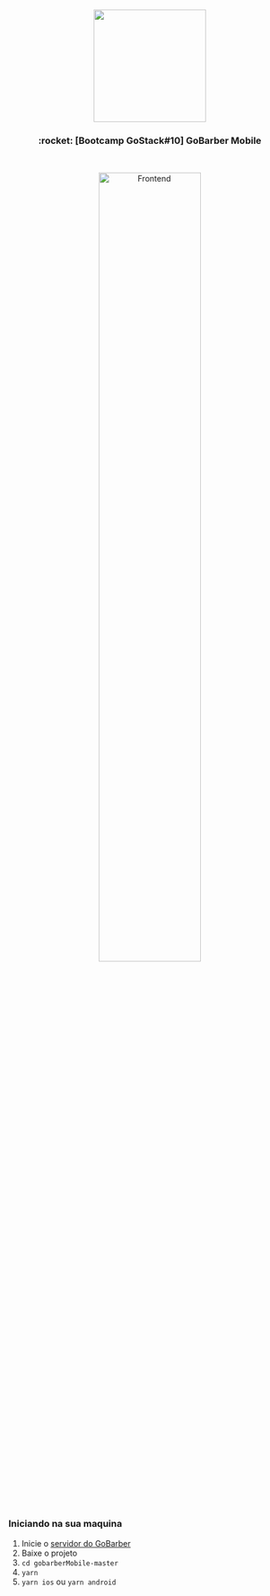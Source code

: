 <h1 align="center">
  <img src="https://camo.githubusercontent.com/8c13dc2618dbd7f76d1d574350b98fdee1335ce5/68747470733a2f2f726f636b6574736561742d63646e2e73332d73612d656173742d312e616d617a6f6e6177732e636f6d2f626f6f7463616d702d6865616465722e706e67" width="200px" />
</h1>

<h3 align="center">
  :rocket: [Bootcamp GoStack#10] GoBarber Mobile
</h3>

<br>

<p align="center">
  <img alt="Frontend" src="https://lh3.google.com/u/0/d/1BfG5gN5Cro89Z_9f0aH90w_ZeVmLdPnI=w1440-h796-iv1" width="60%">
</p>

<br>

### Iniciando na sua maquina
1. Inicie o [servidor do GoBarber](https://github.com/peguimasid/GoBarber-backend-pt2)
2. Baixe o projeto
3. `cd gobarberMobile-master`
4. `yarn`
5. `yarn ios` ou `yarn android`
